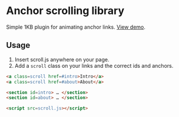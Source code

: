 # Anchor scrolling library

Simple 1KB plugin for animating anchor links. [View demo](http://playground.deaxon.com/js/anchor-scrolling-library/).

## Usage

1. Insert scroll.js anywhere on your page.
2. Add a `scroll` class on your links and the correct ids and anchors.

```html
<a class=scroll href=#intro>Intro</a>
<a class=scroll href=#about>About</a>

<section id=intro> … </section>
<section id=about> … </section>

<script src=scroll.js></script>
```
